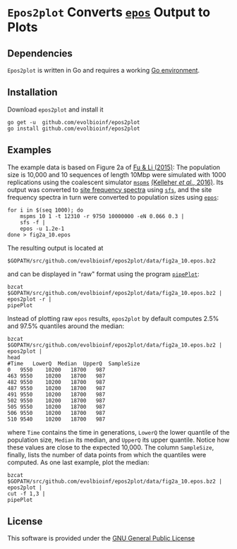 # `Epos2plot` Converts [`epos`](http://github.com/evolbioinf/epos) Output to Plots
  
## Dependencies
`Epos2plot` is written in Go and requires a working
[Go environment](https://golang.org/).

## Installation
Download `epos2plot` and install it
```
go get -u  github.com/evolbioinf/epos2plot
go install github.com/evolbioinf/epos2plot
```

## Examples
The example data is based on Figure 2a of [Fu & Li (2015)](https://www.ncbi.nlm.nih.gov/pmc/articles/PMC4414822/): The population size
is 10,000 and 10 sequences of length 10Mbp were simulated with 1000
replications using the coalescent simulator
[`mspms`](https://pypi.org/project/msprime/) [(Kelleher *et al.*, 2016)](https://www.ncbi.nlm.nih.gov/pubmed/27145223). Its output was
converted to [site frequency spectra](https://en.wikipedia.org/wiki/Allele_frequency_spectrum) using
[`sfs`](http://github.com/evolbioinf/sfs), and the site frequency
spectra in turn were converted to population sizes using
[`epos`](http://github.com/evolbioinf/epos): 
```
for i in $(seq 1000); do
	mspms 10 1 -t 12310 -r 9750 10000000 -eN 0.066 0.3 | 
	sfs -f |
	epos -u 1.2e-1
done > fig2a_10.epos
```
The resulting output is located at
```
$GOPATH/src/github.com/evolbioinf/epos2plot/data/fig2a_10.epos.bz2
```
and can be displayed in "raw" format using the program [`pipePlot`](http://github.com/evolbioinf/pipeplot):
```
bzcat $GOPATH/src/github.com/evolbioinf/epos2plot/data/fig2a_10.epos.bz2 |
epos2plot -r | 
pipePlot
```
Instead of plotting raw `epos` results, 
`epos2plot` by default computes 2.5% and 97.5% quantiles around the median: 
```
bzcat $GOPATH/src/github.com/evolbioinf/epos2plot/data/fig2a_10.epos.bz2 |
epos2plot | 
head
#Time	LowerQ	Median	UpperQ	SampleSize
0	9550	10200	18700	987
463	9550	10200	18700	987
482	9550	10200	18700	987
487	9550	10200	18700	987
491	9550	10200	18700	987
502	9550	10200	18700	987
505	9550	10200	18700	987
506	9550	10200	18700	987
510	9540	10200	18700	987
```
where `Time` contains the time in generations, 
`LowerQ` the lower quantile of the population size, `Median` its
median, and `UpperQ` its upper
quantile. Notice how these values are close to the expected
10,000. The column `SampleSize`, finally, lists the number of data points from which the
quantiles were computed. As one last example, plot the median:
```
bzcat $GOPATH/src/github.com/evolbioinf/epos2plot/data/fig2a_10.epos.bz2 |
epos2plot | 
cut -f 1,3 |
pipePlot
```
## License
This software is provided under the [GNU General Public License](https://www.gnu.org/licenses/gpl-3.0.en.html)
